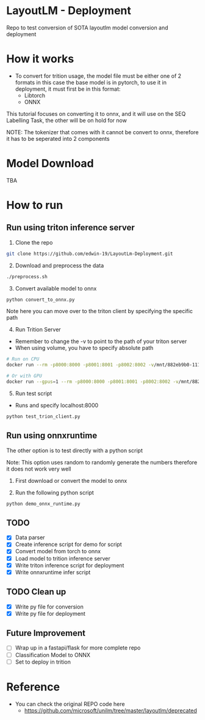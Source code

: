 # LayoutLM - Deployment
Repo to test conversion of SOTA layoutlm model conversion and deployment

# How it works
- To convert for trition usage, the model file must be either one of 2 formats in this case the base model is in pytorch, to use it in deployment, it must first be in this format:
    - Libtorch
    - ONNX

This tutorial focuses on converting it to onnx, and it will use on the SEQ Labelling Task, the other will be on hold for now

NOTE: The tokenizer that comes with it cannot be convert to onnx, therefore it has to be seperated into 2 components

# Model Download
TBA

# How to run
## Run using triton inference server
1) Clone the repo
```bash
git clone https://github.com/edwin-19/LayoutLm-Deployment.git
```

2) Download and preprocess the data
```bash
./preprocess.sh
```

3) Convert available model to onnx
```bash
python convert_to_onnx.py
```
Note here you can move over to the triton client by specifying the specific path

4) Run Trition Server
- Remember to change the -v to point to the path of your triton server
- When using volume, you have to specify absolute path
```bash
# Run on CPU
docker run --rm -p8000:8000 -p8001:8001 -p8002:8002 -v/mnt/882eb9b0-1111-4b8f-bfc3-bb89bc24c050/pytorch/layoutlm/deployment:/model nvcr.io/nvidia/tritonserver:21.07-py3 tritonserver --model-repository=/model 

# Or with GPU
docker run --gpus=1 --rm -p8000:8000 -p8001:8001 -p8002:8002 -v/mnt/882eb9b0-1111-4b8f-bfc3-bb89bc24c050/pytorch/layoutlm/deployment:/model nvcr.io/nvidia/tritonserver:21.07-py3 tritonserver --model-repository=/model 
```

5) Run test script
- Runs and specify localhost:8000
```bash
python test_trion_client.py
```

## Run using onnxruntime
The other option is to test directly with a python script

Note: This option uses random to randomly generate the numbers therefore it does not work very well
1) First download or convert the model to onnx

2) Run the following python script
```bash
python demo_onnx_runtime.py
```

## TODO
- [x] Data parser
- [x] Create inference script for demo for script
- [x] Convert model from torch to onnx
- [x] Load model to trition inference server
- [x] Write triton inference script for deployment
- [x] Write onnxruntime infer script

## TODO Clean up
- [x] Write py file for conversion
- [x] Write py file for deployment

## Future Improvement
- [ ] Wrap up in a fastapi/flask for more complete repo
- [ ] Classification Model to ONNX
- [ ] Set to deploy in trition

# Reference
- You can check the original REPO code here
    - https://github.com/microsoft/unilm/tree/master/layoutlm/deprecated
